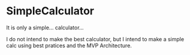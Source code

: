 # SimpleCalculator

It is only a simple... calculator...

I do not intend to make the best calculator, but I intend to make a simple calc using best pratices and the MVP Architecture.

